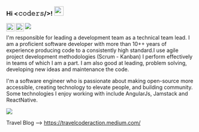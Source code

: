 
### Hi <𝚌𝚘𝚍𝚎𝚛𝚜/>! <img src="https://media.giphy.com/media/hvRJCLFzcasrR4ia7z/giphy.gif" width="25px">

<a href="https://twitter.com/ParseEror">
  <img align="left" alt="Serkan Eren | Twitter" width="22px" src="https://raw.githubusercontent.com/peterthehan/peterthehan/master/assets/twitter.svg" />
</a>
<a href="https://www.linkedin.com/in/serkan-eren-1a297143/">
  <img align="left" alt="Serkan's LinkedIN" width="22px" src="https://raw.githubusercontent.com/peterthehan/peterthehan/master/assets/linkedin.svg" />
</a>

![](https://visitor-badge.glitch.me/badge?page_id=coderaction.coderaction)

I'm responsible for leading a development team as a technical team lead. I am a proficient software developer with more than 10++ years of experience producing code to a consistently high standard.I use agile project development methodologies (Scrum - Kanban) I perform effectively in teams of which I am a part. I am also good at leading, problem solving, developing new ideas and maintenance the code.

I'm a software engineer who is passionate about making open-source more accessible, creating technology to elevate people, and building community. Some technologies I enjoy working with include AngularJs, Jamstack and ReactNative.

[![](https://github.com/coderaction/imagesFolder/blob/master/images/camping.png)]()

Travel Blog --> https://travelcoderaction.medium.com/


